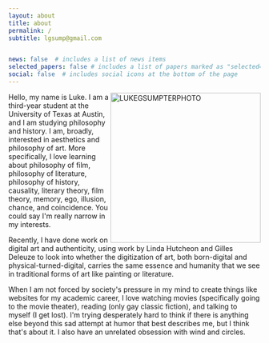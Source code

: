 ```yaml
---
layout: about
title: about
permalink: /
subtitle: lgsump@gmail.com


news: false  # includes a list of news items
selected_papers: false # includes a list of papers marked as "selected={true}"
social: false  # includes social icons at the bottom of the page
---
```

<img align="right" width="300" alt="LUKEGSUMPTERPHOTO" src="https://user-images.githubusercontent.com/122332459/230023712-8739c17a-714b-46d6-b4b6-c65fe40f6534.png">

Hello, my name is Luke. I am a third-year student at the University of Texas at Austin, and I am studying philosophy and history. I am, broadly, interested in aesthetics and philosophy of art. More specifically, I love learning about philosophy of film, philosophy of literature, philosophy of history, causality, literary theory, film theory, memory, ego, illusion, chance, and coincidence. You could say I'm really narrow in my interests. 

Recently, I have done work on digital art and authenticity, using work by Linda Hutcheon and Gilles Deleuze to look into whether the digitization of art, both born-digital and physical-turned-digital, carries the same essence and humanity that we see in traditional forms of art like painting or literature.

When I am not forced by society's pressure in my mind to create things like websites for my academic career, I love watching movies (specifically going to the movie theater), reading (only gay classic fiction), and talking to myself (I get lost). I'm trying desperately hard to think if there is anything else beyond this sad attempt at humor that best describes me, but I think that's about it. I also have an unrelated obsession with wind and circles.
